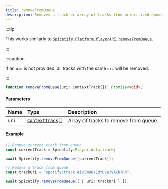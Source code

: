 ```yaml
---
title: removeFromQueue
description: Removes a track or array of tracks from prioritized queue.
---
```


:::tip

This works similarly to [`Spicetify.Platform.PlayerAPI.removeFromQueue`](/docs/development/api-wrapper/methods/platform#removefromqueue).

:::

:::caution

If an `uid` is not provided, all tracks with the same `uri` will be removed.

:::

```ts
function removeFromQueue(uri: ContextTrack[]): Promise<void>;
```

#### Parameters

| Name | Type | Description |
| :--- | :--- | :--- |
| `uri` | [`ContextTrack[]`](/docs/development/api-wrapper/types/context-track) | Array of tracks to remove from queue. |

#### Example

```ts
// Remove current track from queue
const currentTrack = Spicetify.Player.data.track;

await Spicetify.removeFromQueue([currentTrack]);

// Remove a track from queue
const trackUri = "spotify:track:4iV5W9uYEdYUVa79Axb7Rh";

await Spicetify.removeFromQueue([ { uri: trackUri } ]);
```